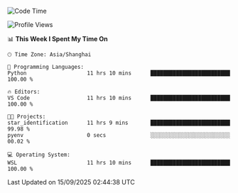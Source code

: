<!--START_SECTION:waka-->
![Code Time](http://img.shields.io/badge/Code%20Time-3%2C111%20hrs%207%20mins-blue)

![Profile Views](http://img.shields.io/badge/Profile%20Views-42-blue)

📊 **This Week I Spent My Time On** 

```text
🕑︎ Time Zone: Asia/Shanghai

💬 Programming Languages: 
Python                   11 hrs 10 mins      █████████████████████████   100.00 % 

🔥 Editors: 
VS Code                  11 hrs 10 mins      █████████████████████████   100.00 % 

🐱‍💻 Projects: 
star_identification      11 hrs 9 mins       █████████████████████████   99.98 % 
pyenv                    0 secs              ░░░░░░░░░░░░░░░░░░░░░░░░░   00.02 % 

💻 Operating System: 
WSL                      11 hrs 10 mins      █████████████████████████   100.00 % 
```


 Last Updated on 15/09/2025 02:44:38 UTC
<!--END_SECTION:waka-->